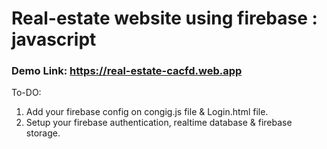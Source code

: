 # Real-estate website using firebase : javascript

### Demo Link: https://real-estate-cacfd.web.app

To-DO:

1. Add your firebase config on congig.js file & Login.html file.
2. Setup your firebase authentication, realtime database & firebase storage.
